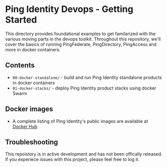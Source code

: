 # Ping Identity Devops - Getting Started
This directory provides foundational examples to get familarized with the various moving parts in the devops toolkit. Throughout this repository, we'll cover the basics of running PingFederate, PingDirectory, PingAccess and more in docker containers. 

## Contents

* `00-docker-standalone/` - build and run Ping Identity standalone products in docker containers 
* `01-docker-stacks/` - deploy Ping Identity product stacks using docker Swarm

## Docker images

* A complete listing of Ping Identity's public images are available at [Docker Hub](https://hub.docker.com/u/pingidentity/)

## Troubleshooting
This repoistory is in active development and has not been offically released. If you experiece issues with this project, please feel free to log it.
